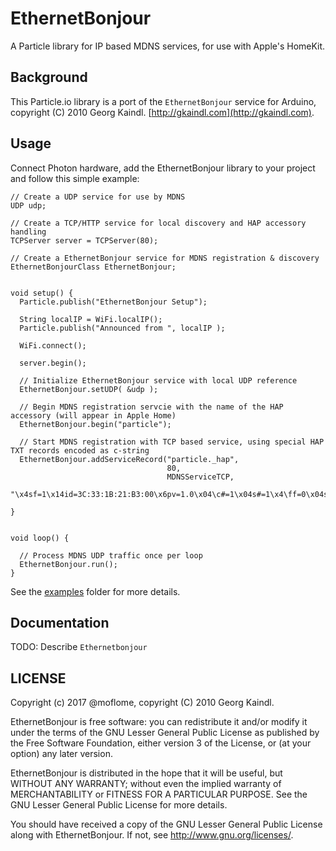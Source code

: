 # EthernetBonjour

A Particle library for IP based MDNS services, for use with Apple's HomeKit.

## Background

This Particle.io library is a port of the `EthernetBonjour` service for Arduino, copyright (C) 2010 Georg Kaindl. [http://gkaindl.com](http://gkaindl.com).


## Usage

Connect Photon hardware, add the EthernetBonjour library to your project and follow this simple example:

```
// Create a UDP service for use by MDNS
UDP udp;

// Create a TCP/HTTP service for local discovery and HAP accessory handling
TCPServer server = TCPServer(80);

// Create a EthernetBonjour service for MDNS registration & discovery
EthernetBonjourClass EthernetBonjour;


void setup() {
  Particle.publish("EthernetBonjour Setup");

  String localIP = WiFi.localIP();
  Particle.publish("Announced from ", localIP );
  
  WiFi.connect();

  server.begin();

  // Initialize EthernetBonjour service with local UDP reference
  EthernetBonjour.setUDP( &udp );
  
  // Begin MDNS registration servcie with the name of the HAP accessory (will appear in Apple Home)
  EthernetBonjour.begin("particle");

  // Start MDNS registration with TCP based service, using special HAP TXT records encoded as c-string
  EthernetBonjour.addServiceRecord("particle._hap",
                                   80,
                                   MDNSServiceTCP,
                                   "\x4sf=1\x14id=3C:33:1B:21:B3:00\x6pv=1.0\x04\c#=1\x04s#=1\x4\ff=0\x04sf=1\x0Bmd=particle");

}


void loop() {

  // Process MDNS UDP traffic once per loop
  EthernetBonjour.run();
}
```

See the [examples](examples) folder for more details.

## Documentation

TODO: Describe `Ethernetbonjour`



## LICENSE
Copyright (c) 2017 @moflome, copyright (C) 2010 Georg Kaindl.

EthernetBonjour is free software: you can redistribute it and/or
modify it under the terms of the GNU Lesser General Public License
as published by the Free Software Foundation, either version 3 of
the License, or (at your option) any later version.

EthernetBonjour is distributed in the hope that it will be useful,
but WITHOUT ANY WARRANTY; without even the implied warranty of
MERCHANTABILITY or FITNESS FOR A PARTICULAR PURPOSE.  See the
GNU Lesser General Public License for more details.

You should have received a copy of the GNU Lesser General Public
License along with EthernetBonjour. If not, see
<http://www.gnu.org/licenses/>.
